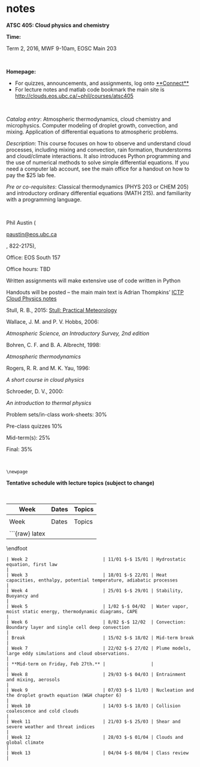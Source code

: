# notes


**ATSC 405: Cloud physics and chemistry**

**Time:**

 Term 2, 2016, MWF 9-10am, EOSC Main 203

$~$

**Homepage:**

- For quizzes, announcements, and assignments, log onto
  [\*\*Connect\*\*](http://elearning.ubc.ca/connect/)
- For lecture notes and matlab code bookmark the main site is
  <http://clouds.eos.ubc.ca/~phil/courses/atsc405>

$~$

*Catalog entry*: Atmospheric thermodynamics, cloud chemistry and
microphysics. Computer modeling of droplet growth, convection, and
mixing. Application of differential equations to atmospheric problems.

*Description*: This course focuses on how to observe and understand
cloud processes, including mixing and convection, rain formation,
thunderstorms and cloud/climate interactions. It also introduces Python
programming and the use of numerical methods to solve simple
differential equations. If you need a computer lab account, see the main
office for a handout on how to pay the \$25 lab fee.

*Pre or co-requisites*: Classical thermodynamics (PHYS 203 or CHEM 205)
and introductory ordinary differential equations (MATH 215). and
familiarity with a programming language.

$~$

Phil Austin (

[paustin@eos.ubc.ca](mailto:paustin@eos.ubc.ca)

, 822-2175),

Office: EOS South 157

Office hours: TBD

Written assignments will make extensive use of code written in Python

Handouts will be posted – the main main text is Adrian Thompkins’ [ICTP
Cloud Physics notes](http://users.ictp.it/~tompkins/diploma.html)

Stull, R. B., 2015: [Stull: Practical
Meteorology](http://www.eos.ubc.ca/books/Practical_Meteorology/)

Wallace, J. M. and P. V. Hobbs, 2006: 

*Atmospheric Science, an
Introductory Survey, 2nd edition*

Bohren, C. F. and B. A. Albrecht, 1998: 

*Atmospheric thermodynamics*

Rogers, R. R. and M. K. Yau, 1996: 

*A short course in cloud physics*

Schroeder, D. V., 2000: 

*An introduction to thermal physics*

Problem sets/in-class work-sheets: 30%

Pre-class quizzes 10%

Mid-term(s): 25%

Final: 35%

$~$

```{raw} latex
\newpage
```

**Tentative schedule with lecture topics (subject to change)**

$~$

| Week                              | Dates           | Topics                                                                                     |
| --------------------------------- | --------------- | ------------------------------------------------------------------------------------------ |
|                                   |                 |                                                                                            |
| Week                              | Dates           | Topics                                                                                     |
|                                   |                 |                                                                                            |
| ```{raw} latex
\endfoot
```Week 1 | 04/01 $-$ 08/01 | Introduction, course outline, equation of state, virtual temperature(W&H Chapters 1 and 3) |
| Week 2                            | 11/01 $-$ 15/01 | Hydrostatic equation, first law                                                            |
| Week 3                            | 18/01 $-$ 22/01 | Heat capacities, enthalpy, potential temperature, adiabatic processes                      |
| Week 4                            | 25/01 $-$ 29/01 | Stability, Buoyancy and                                                                    |
| Week 5                            | 1/02 $-$ 04/02  | Water vapor, moist static energy, thermodynamic diagrams, CAPE                             |
| Week 6                            | 8/02 $-$ 12/02  | Convection: Boundary layer and single cell deep convection                                 |
| Break                             | 15/02 $-$ 18/02 | Mid-term break                                                                             |
| Week 7                            | 22/02 $-$ 27/02 | Plume models, large eddy simulations and cloud observations.                               |
| **Mid-term on Friday, Feb 27th.** |                 |                                                                                            |
| Week 8                            | 29/03 $-$ 04/03 | Entrainment and mixing, aerosols                                                           |
| Week 9                            | 07/03 $-$ 11/03 | Nucleation and the droplet growth equation (W&H chapter 6)                                 |
| Week 10                           | 14/03 $-$ 18/03 | Collision coalescence and cold clouds                                                      |
| Week 11                           | 21/03 $-$ 25/03 | Shear and severe weather and threat indices                                                |
| Week 12                           | 28/03 $-$ 01/04 | Clouds and global climate                                                                  |
| Week 13                           | 04/04 $-$ 08/04 | Class review                                                                               |
